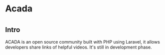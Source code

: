 <h1>Acada<h1>

<h2>Intro</h2>
<p>ACADA is an open source community built with PHP using Laravel, it allows developers share links of helpful videos. It's still in development phase.
</p>
